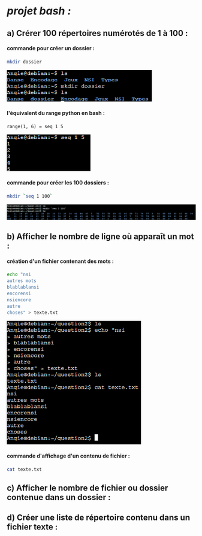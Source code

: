 # *projet bash :*

## a) Crérer 100 répertoires numérotés de 1 à 100 :

#### commande pour créer un dossier :

```sh
mkdir dossier
```
<img src="https://raw.githubusercontent.com/Antoine-pa/mini-projets-NSI/master/mkdir_command.PNG" />

#### l'équivalent du range python en bash :
```
range(1, 6) = seq 1 5
```
<img src="https://raw.githubusercontent.com/Antoine-pa/mini-projets-NSI/master/seq_command.PNG" />

#### commande pour créer les 100 dossiers :

```sh
mkdir `seq 1 100`
```
<img src="https://raw.githubusercontent.com/Antoine-pa/mini-projets-NSI/master/mkdir_100.PNG" />

## b) Afficher le nombre de ligne où apparaît un mot :

#### création d'un fichier contenant des mots :

```sh
echo "nsi
autres mots
blablablansi
encorensi
nsiencore
autre
choses" > texte.txt
```

<img src="https://raw.githubusercontent.com/Antoine-pa/mini-projets-NSI/master/texte_txt.PNG" />

#### commande d'affichage d'un contenu de fichier :

```sh
cat texte.txt
```

## c) Afficher le nombre de fichier ou dossier contenue dans un dossier :

## d) Créer une liste de répertoire contenu dans un fichier texte :
